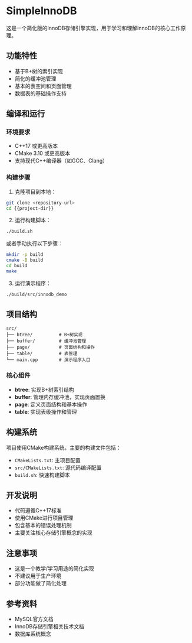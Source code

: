 # SimpleInnoDB

这是一个简化版的InnoDB存储引擎实现，用于学习和理解InnoDB的核心工作原理。

## 功能特性

- 基于B+树的索引实现
- 简化的缓冲池管理
- 基本的表空间和页面管理
- 数据表的基础操作支持

## 编译和运行

### 环境要求

- C++17 或更高版本
- CMake 3.10 或更高版本
- 支持现代C++编译器（如GCC、Clang）

### 构建步骤

1. 克隆项目到本地：
```bash
git clone <repository-url>
cd {{project-dir}}
```

2. 运行构建脚本：
```bash
./build.sh
```

或者手动执行以下步骤：

```bash
mkdir -p build
cmake -B build
cd build
make
```

3. 运行演示程序：
```bash
./build/src/innodb_demo
```

## 项目结构

```
src/
├── btree/          # B+树实现
├── buffer/         # 缓冲池管理
├── page/           # 页面结构和操作
├── table/          # 表管理
└── main.cpp        # 演示程序入口
```

### 核心组件

- **btree**: 实现B+树索引结构
- **buffer**: 管理内存缓冲池，实现页面置换
- **page**: 定义页面结构和基本操作
- **table**: 实现表级操作和管理

## 构建系统

项目使用CMake构建系统，主要的构建文件包括：

- `CMakeLists.txt`: 主项目配置
- `src/CMakeLists.txt`: 源代码编译配置
- `build.sh`: 快速构建脚本

## 开发说明

- 代码遵循C++17标准
- 使用CMake进行项目管理
- 包含基本的错误处理机制
- 主要关注核心存储引擎概念的实现

## 注意事项

- 这是一个教学/学习用途的简化实现
- 不建议用于生产环境
- 部分功能做了简化处理

## 参考资料

- MySQL官方文档
- InnoDB存储引擎相关技术文档
- 数据库系统概念